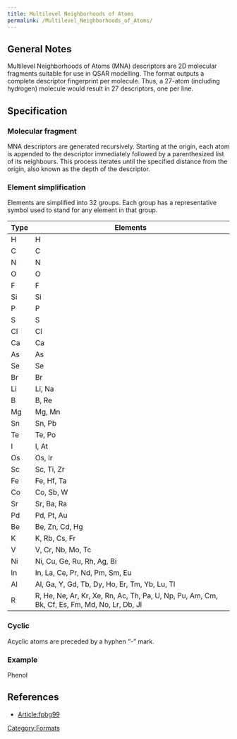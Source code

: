 ```yaml
---
title: Multilevel Neighborhoods of Atoms
permalink: /Multilevel_Neighborhoods_of_Atoms/
---
```


General Notes
-------------

Multilevel Neighborhoods of Atoms (MNA) descriptors are 2D molecular fragments suitable for use in QSAR modelling. The format outputs a complete descriptor fingerprint per molecule. Thus, a 27-atom (including hydrogen) molecule would result in 27 descriptors, one per line.

Specification
-------------

### Molecular fragment

MNA descriptors are generated recursively. Starting at the origin, each atom is appended to the descriptor immediately followed by a parenthesized list of its neighbours. This process iterates until the specified distance from the origin, also known as the depth of the descriptor.

### Element simplification

Elements are simplified into 32 groups. Each group has a representative symbol used to stand for any element in that group.

| Type | Elements                                                                                     |
|------|----------------------------------------------------------------------------------------------|
| H    | H                                                                                            |
| C    | C                                                                                            |
| N    | N                                                                                            |
| O    | O                                                                                            |
| F    | F                                                                                            |
| Si   | Si                                                                                           |
| P    | P                                                                                            |
| S    | S                                                                                            |
| Cl   | Cl                                                                                           |
| Ca   | Ca                                                                                           |
| As   | As                                                                                           |
| Se   | Se                                                                                           |
| Br   | Br                                                                                           |
| Li   | Li, Na                                                                                       |
| B    | B, Re                                                                                        |
| Mg   | Mg, Mn                                                                                       |
| Sn   | Sn, Pb                                                                                       |
| Te   | Te, Po                                                                                       |
| I    | I, At                                                                                        |
| Os   | Os, Ir                                                                                       |
| Sc   | Sc, Ti, Zr                                                                                   |
| Fe   | Fe, Hf, Ta                                                                                   |
| Co   | Co, Sb, W                                                                                    |
| Sr   | Sr, Ba, Ra                                                                                   |
| Pd   | Pd, Pt, Au                                                                                   |
| Be   | Be, Zn, Cd, Hg                                                                               |
| K    | K, Rb, Cs, Fr                                                                                |
| V    | V, Cr, Nb, Mo, Tc                                                                            |
| Ni   | Ni, Cu, Ge, Ru, Rh, Ag, Bi                                                                   |
| In   | In, La, Ce, Pr, Nd, Pm, Sm, Eu                                                               |
| Al   | Al, Ga, Y, Gd, Tb, Dy, Ho, Er, Tm, Yb, Lu, Tl                                                |
| R    | R, He, Ne, Ar, Kr, Xe, Rn, Ac, Th, Pa, U, Np, Pu, Am, Cm, Bk, Cf, Es, Fm, Md, No, Lr, Db, Jl |

### Cyclic

Acyclic atoms are preceded by a hyphen “-” mark.

### Example

Phenol

References
----------

-   [Article:fpbg99](/Article:fpbg99 "wikilink")

[Category:Formats](/Category:Formats "wikilink")